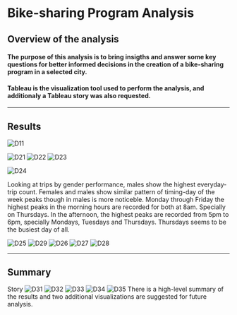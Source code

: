 # Bike-sharing Program Analysis

## Overview of the analysis
#### The purpose of this analysis is to bring insigths and answer some key questions for better informed decisions in the creation of a bike-sharing program in a selected city. 
#### Tableau is the visualization tool used to perform the analysis, and additionaly a Tableau story was also requested.  
----
## Results
![D11](https://github.com/Connectime4ever/bikesharing/blob/main/D11.png)

![D21](https://github.com/Connectime4ever/bikesharing/blob/main/D21.png)
![D22](https://github.com/Connectime4ever/bikesharing/blob/main/D22.png)
![D23](https://github.com/Connectime4ever/bikesharing/blob/main/D23.png)


![D24](https://github.com/Connectime4ever/bikesharing/blob/main/D24.png)

Looking at trips by gender performance, males show the highest everyday-trip count. 
Females and males show similar pattern of timing-day of the week peaks though in males is more noticeble. Monday through Friday the highest peaks in the morning hours are recorded for both at 8am. Specially on Thursdays. In the afternoon, the highest peaks are recorded from 5pm to 6pm, specially Mondays, Tuesdays and Thursdays. 
Thursdays seems to be the busiest day of all.

![D25](https://github.com/Connectime4ever/bikesharing/blob/main/D25.png)
![D29](https://github.com/Connectime4ever/bikesharing/blob/main/D29.png)
![D26](https://github.com/Connectime4ever/bikesharing/blob/main/D26.png)
![D27](https://github.com/Connectime4ever/bikesharing/blob/main/D27.png)
![D28](https://github.com/Connectime4ever/bikesharing/blob/main/D28.png)

----
## Summary
Story 
![D31](https://github.com/Connectime4ever/bikesharing/blob/main/D31.png)
![D32](https://github.com/Connectime4ever/bikesharing/blob/main/D32.png)
![D33](https://github.com/Connectime4ever/bikesharing/blob/main/D33.png)
![D34](https://github.com/Connectime4ever/bikesharing/blob/main/D34.png)
![D35](https://github.com/Connectime4ever/bikesharing/blob/main/D35.png)
There is a high-level summary of the results and two additional visualizations are suggested for future analysis. 